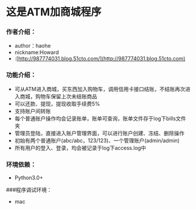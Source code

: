 # 这是ATM加商城程序

### 作者介绍：
* author：haohe
* nickname:Howard
* :[http://987774031.blog.51cto.com/](http://987774031.blog.51cto.com)

### 功能介绍：
* 可从ATM进入商城，买东西加入购物车，调用信用卡接口结账，不结账再次进入商城，购物车保留上次未结账商品
* 可以还款、提现，提现收取手续费5%
* 支持账户间转账 
* 每个普通账户操作均会记录账单，账单可查询，账单文件存于log下bills文件夹
* 管理员登陆，直接进入账户管理界面，可以进行账户创建、冻结、删除操作
* 初始有两个普通账户(abc/abc，123/123)、一个管理账户(admin/admin)
* 所有用户的登入、登录，均会被记录于log下access.log中
### 环境依赖：
* Python3.0+

###程序调试环境：
* mac
